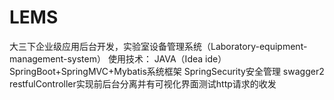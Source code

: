 # LEMS
大三下企业级应用后台开发，实验室设备管理系统（Laboratory-equipment-management-system）
使用技术：
JAVA（Idea ide）
SpringBoot+SpringMVC+Mybatis系统框架
SpringSecurity安全管理
swagger2 restfulController实现前后台分离并有可视化界面测试http请求的收发
